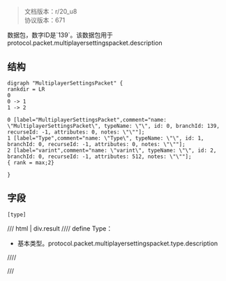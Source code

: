 # <!-- md:samp MultiplayerSettingsPacket -->

> 文档版本：r/20_u8<br/>协议版本：671

<!-- md:samp MultiplayerSettingsPacket -->数据包，数字ID是`139`。该数据包用于protocol.packet.multiplayersettingspacket.description

## 结构

```viz
digraph "MultiplayerSettingsPacket" {
rankdir = LR
0
0 -> 1
1 -> 2

0 [label="MultiplayerSettingsPacket",comment="name: \"MultiplayerSettingsPacket\", typeName: \"\", id: 0, branchId: 139, recurseId: -1, attributes: 0, notes: \"\""];
1 [label="Type",comment="name: \"Type\", typeName: \"\", id: 1, branchId: 0, recurseId: -1, attributes: 0, notes: \"\""];
2 [label="varint",comment="name: \"varint\", typeName: \"\", id: 2, branchId: 0, recurseId: -1, attributes: 512, notes: \"\""];
{ rank = max;2}

}

```

## 字段

```title='MultiplayerSettingsPacket'
[type]
```

/// html | div.result
//// define
Type：<!-- md:samp varint -->

- 基本类型。protocol.packet.multiplayersettingspacket.type.description


////

///

